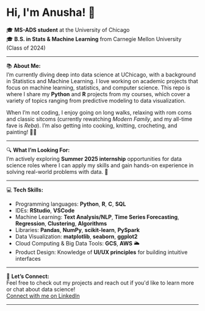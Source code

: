 # Hi, I'm Anusha! 👋

🎓 **MS-ADS student** at the University of Chicago  
🎓 **B.S. in Stats & Machine Learning** from Carnegie Mellon University (Class of 2024)

---

📚 **About Me:**  
I’m currently diving deep into data science at UChicago, with a background in Statistics and Machine Learning. I love working on academic projects that focus on machine learning, statistics, and computer science. This repo is where I share my **Python** and **R** projects from my courses, which cover a variety of topics ranging from predictive modeling to data visualization.

When I’m not coding, I enjoy going on long walks, relaxing with rom coms and classic sitcoms (currently rewatching *Modern Family*, and my all-time fave is *Reba*). I’m also getting into cooking, knitting, crocheting, and painting! 🎨🍝

---

🔍 **What I’m Looking For:**  
I’m actively exploring **Summer 2025 internship** opportunities for data science roles where I can apply my skills and gain hands-on experience in solving real-world problems with data. 🚀

---

💻 **Tech Skills:**  
- Programming languages: **Python**, **R**, **C**, **SQL**  
- IDEs: **RStudio**, **VSCode**  
- Machine Learning: **Text Analysis/NLP**, **Time Series Forecasting**, **Regression**, **Clustering**, **Algorithms**  
- Libraries: **Pandas**, **NumPy**, **scikit-learn**, **PySpark**  
- Data Visualization: **matplotlib**, **seaborn**, **ggplot2**  
- Cloud Computing & Big Data Tools: **GCS**, **AWS** 🌥️  
- Product Design: Knowledge of **UI/UX principles** for building intuitive interfaces

---

🌱 **Let’s Connect:**  
Feel free to check out my projects and reach out if you'd like to learn more or chat about data science!  
[Connect with me on LinkedIn](https://www.linkedin.com/in/anushabhat09)

---
